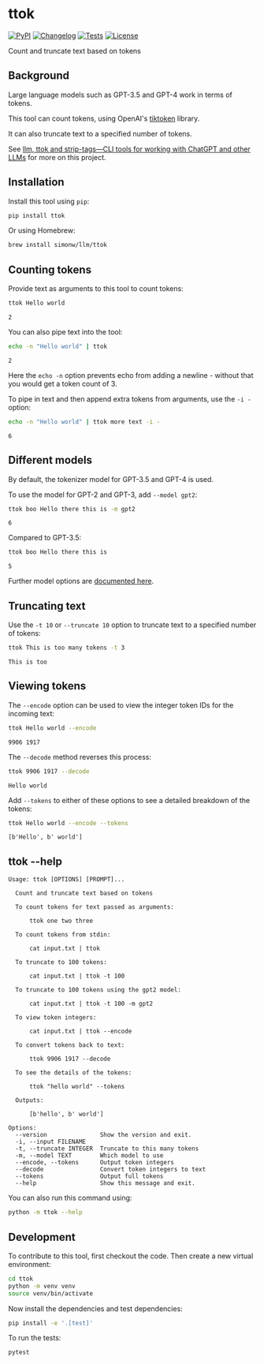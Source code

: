# ttok

[![PyPI](https://img.shields.io/pypi/v/ttok.svg)](https://pypi.org/project/ttok/)
[![Changelog](https://img.shields.io/github/v/release/simonw/ttok?include_prereleases&label=changelog)](https://github.com/simonw/ttok/releases)
[![Tests](https://github.com/simonw/ttok/workflows/Test/badge.svg)](https://github.com/simonw/ttok/actions?query=workflow%3ATest)
[![License](https://img.shields.io/badge/license-Apache%202.0-blue.svg)](https://github.com/simonw/ttok/blob/master/LICENSE)

Count and truncate text based on tokens

## Background

Large language models such as GPT-3.5 and GPT-4 work in terms of tokens.

This tool can count tokens, using OpenAI's [tiktoken](https://github.com/openai/tiktoken) library.

It can also truncate text to a specified number of tokens.

See [llm, ttok and strip-tags—CLI tools for working with ChatGPT and other LLMs](https://simonwillison.net/2023/May/18/cli-tools-for-llms/) for more on this project.

## Installation

Install this tool using `pip`:
```bash
pip install ttok
```
Or using Homebrew:
```bash
brew install simonw/llm/ttok
```

## Counting tokens

Provide text as arguments to this tool to count tokens:

```bash
ttok Hello world
```
```
2
```
You can also pipe text into the tool:
```bash
echo -n "Hello world" | ttok
```
```
2
```
Here the `echo -n` option prevents echo from adding a newline - without that you would get a token count of 3.

To pipe in text and then append extra tokens from arguments, use the `-i -` option:

```bash
echo -n "Hello world" | ttok more text -i -
```
```
6
```
## Different models

By default, the tokenizer model for GPT-3.5 and GPT-4 is used.

To use the model for GPT-2 and GPT-3, add `--model gpt2`:

```bash
ttok boo Hello there this is -m gpt2
```
```
6
```
Compared to GPT-3.5:
```bash
ttok boo Hello there this is
```
```
5
```
Further model options are [documented here](https://github.com/openai/openai-cookbook/blob/main/examples/How_to_count_tokens_with_tiktoken.ipynb).

## Truncating text

Use the `-t 10` or `--truncate 10` option to truncate text to a specified number of tokens:

```bash
ttok This is too many tokens -t 3
```
```
This is too
```

## Viewing tokens

The `--encode` option can be used to view the integer token IDs for the incoming text:

```bash
ttok Hello world --encode
```
```
9906 1917
```
The `--decode` method reverses this process:

```bash
ttok 9906 1917 --decode
```
```
Hello world
```
Add `--tokens` to either of these options to see a detailed breakdown of the tokens:

```bash
ttok Hello world --encode --tokens
```
```
[b'Hello', b' world']
```

## ttok --help

<!-- [[[cog
import cog
from ttok import cli
from click.testing import CliRunner
runner = CliRunner()
result = runner.invoke(cli.cli, ["--help"])
help = result.output.replace("Usage: cli", "Usage: ttok")
cog.out(
    "```\n{}\n```".format(help)
)
]]] -->
```
Usage: ttok [OPTIONS] [PROMPT]...

  Count and truncate text based on tokens

  To count tokens for text passed as arguments:

      ttok one two three

  To count tokens from stdin:

      cat input.txt | ttok

  To truncate to 100 tokens:

      cat input.txt | ttok -t 100

  To truncate to 100 tokens using the gpt2 model:

      cat input.txt | ttok -t 100 -m gpt2

  To view token integers:

      cat input.txt | ttok --encode

  To convert tokens back to text:

      ttok 9906 1917 --decode

  To see the details of the tokens:

      ttok "hello world" --tokens

  Outputs:

      [b'hello', b' world']

Options:
  --version               Show the version and exit.
  -i, --input FILENAME
  -t, --truncate INTEGER  Truncate to this many tokens
  -m, --model TEXT        Which model to use
  --encode, --tokens      Output token integers
  --decode                Convert token integers to text
  --tokens                Output full tokens
  --help                  Show this message and exit.

```
<!-- [[[end]]] -->

You can also run this command using:

```bash
python -m ttok --help
```

## Development

To contribute to this tool, first checkout the code. Then create a new virtual environment:

```bash
cd ttok
python -m venv venv
source venv/bin/activate
```

Now install the dependencies and test dependencies:

```bash
pip install -e '.[test]'
```

To run the tests:

```bash
pytest
```
